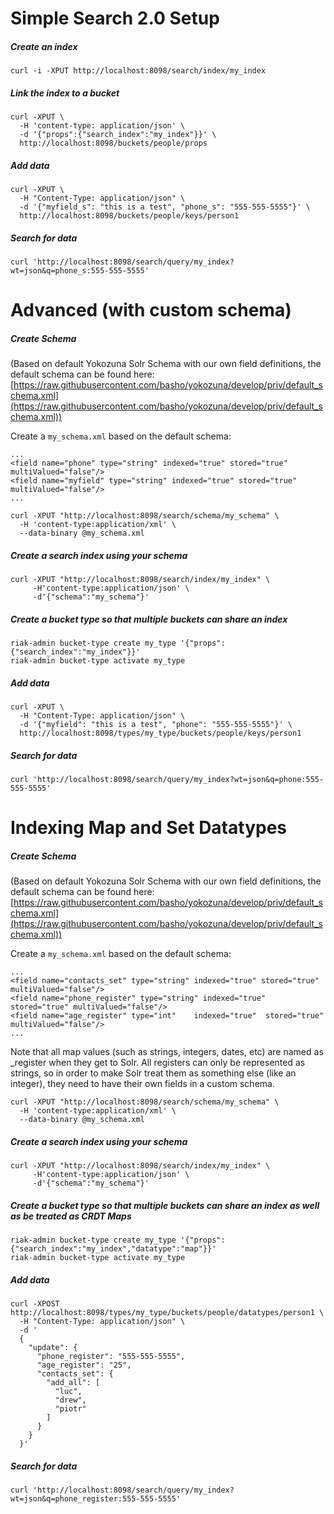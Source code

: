 # Simple Search 2.0 Setup

##### Create an index

```
curl -i -XPUT http://localhost:8098/search/index/my_index
```

##### Link the index to a bucket

```
curl -XPUT \
  -H 'content-type: application/json' \
  -d '{"props":{"search_index":"my_index"}}' \
  http://localhost:8098/buckets/people/props
```

##### Add data

```
curl -XPUT \
  -H "Content-Type: application/json" \
  -d '{"myfield_s": "this is a test", "phone_s": "555-555-5555"}' \
  http://localhost:8098/buckets/people/keys/person1
```

##### Search for data

```
curl 'http://localhost:8098/search/query/my_index?wt=json&q=phone_s:555-555-5555'
```

# Advanced (with custom schema)

##### Create Schema

(Based on default Yokozuna Solr Schema with our own field definitions, the default schema can be found here: [https://raw.githubusercontent.com/basho/yokozuna/develop/priv/default_schema.xml](https://raw.githubusercontent.com/basho/yokozuna/develop/priv/default_schema.xml))

Create a `my_schema.xml` based on the default schema:

```
...
<field name="phone" type="string" indexed="true" stored="true" multiValued="false"/>
<field name="myfield" type="string" indexed="true" stored="true" multiValued="false"/>
...
```

```
curl -XPUT "http://localhost:8098/search/schema/my_schema" \
  -H 'content-type:application/xml' \
  --data-binary @my_schema.xml
```

##### Create a search index using your schema

```
curl -XPUT "http://localhost:8098/search/index/my_index" \
     -H'content-type:application/json' \
     -d'{"schema":"my_schema"}'
```

##### Create a bucket type so that multiple buckets can share an index

```
riak-admin bucket-type create my_type '{"props":{"search_index":"my_index"}}'
riak-admin bucket-type activate my_type
```

##### Add data

```
curl -XPUT \
  -H "Content-Type: application/json" \
  -d '{"myfield": "this is a test", "phone": "555-555-5555"}' \
  http://localhost:8098/types/my_type/buckets/people/keys/person1
```

##### Search for data

```
curl 'http://localhost:8098/search/query/my_index?wt=json&q=phone:555-555-5555'
```

# Indexing Map and Set Datatypes

##### Create Schema

(Based on default Yokozuna Solr Schema with our own field definitions, the default schema can be found here: [https://raw.githubusercontent.com/basho/yokozuna/develop/priv/default_schema.xml](https://raw.githubusercontent.com/basho/yokozuna/develop/priv/default_schema.xml))

Create a `my_schema.xml` based on the default schema:

```
...
<field name="contacts_set" type="string" indexed="true" stored="true" multiValued="false"/>
<field name="phone_register" type="string" indexed="true" stored="true" multiValued="false"/>
<field name="age_register" type="int"    indexed="true"  stored="true"  multiValued="false"/>
...
```

Note that all map values (such as strings, integers, dates, etc) are named as _register when they get to Solr. All registers can only be represented as strings, so in order to make Solr treat them as something else (like an integer), they need to have their own fields in a custom schema.

```
curl -XPUT "http://localhost:8098/search/schema/my_schema" \
  -H 'content-type:application/xml' \
  --data-binary @my_schema.xml
```

##### Create a search index using your schema

```
curl -XPUT "http://localhost:8098/search/index/my_index" \
     -H'content-type:application/json' \
     -d'{"schema":"my_schema"}'
```

##### Create a bucket type so that multiple buckets can share an index as well as be treated as CRDT Maps

```
riak-admin bucket-type create my_type '{"props":{"search_index":"my_index","datatype":"map"}}'
riak-admin bucket-type activate my_type
```

##### Add data

```
curl -XPOST http://localhost:8098/types/my_type/buckets/people/datatypes/person1 \
  -H "Content-Type: application/json" \
  -d '
  {
    "update": {
      "phone_register": "555-555-5555",
      "age_register": "25",
      "contacts_set": {
        "add_all": [
          "luc",
          "drew",
          "piotr"
        ]
      }
    }
  }'
```

##### Search for data

```
curl 'http://localhost:8098/search/query/my_index?wt=json&q=phone_register:555-555-5555'
```